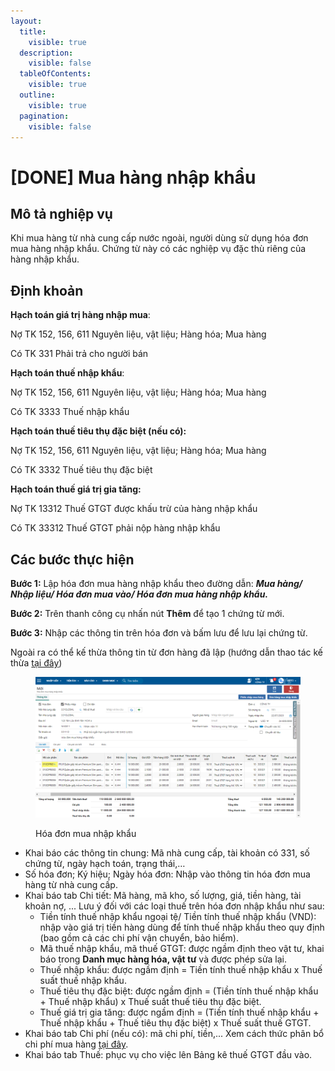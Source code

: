 ```yaml
---
layout:
  title:
    visible: true
  description:
    visible: false
  tableOfContents:
    visible: true
  outline:
    visible: true
  pagination:
    visible: false
---
```


# \[DONE] Mua hàng nhập khẩu

## **Mô tả nghiệp vụ**

Khi mua hàng từ nhà cung cấp nước ngoài, người dùng sử dụng hóa đơn mua hàng nhập khẩu. Chứng từ này có các nghiệp vụ đặc thù riêng của hàng nhập khẩu.

## **Định khoản**

**Hạch toán giá trị hàng nhập mua**:&#x20;

Nợ TK 152, 156, 611 Nguyên liệu, vật liệu; Hàng hóa; Mua hàng&#x20;

Có TK 331 Phải trả cho người bán&#x20;

**Hạch toán thuế nhập khẩu**:&#x20;

Nợ TK 152, 156, 611 Nguyên liệu, vật liệu; Hàng hóa; Mua hàng&#x20;

Có TK 3333 Thuế nhập khẩu&#x20;

**Hạch toán thuế tiêu thụ đặc biệt (nếu có):**&#x20;

Nợ TK 152, 156, 611 Nguyên liệu, vật liệu; Hàng hóa; Mua hàng&#x20;

Có TK 3332 Thuế tiêu thụ đặc biệt&#x20;

**Hạch toán thuế giá trị gia tăng:**&#x20;

Nợ TK 13312 Thuế GTGT được khấu trừ của hàng nhập khẩu&#x20;

Có TK 33312 Thuế GTGT phải nộp hàng nhập khẩu

## **Các bước thực hiện**

**Bước 1:** Lập hóa đơn mua hàng nhập khẩu theo đường dẫn: _**Mua hàng/ Nhập liệu/ Hóa đơn mua vào/ Hóa đơn mua hàng nhập khẩu.**_

**Bước 2:** Trên thanh công cụ nhấn nút **Thêm** để tạo 1 chứng từ mới.

**Bước 3:** Nhập các thông tin trên hóa đơn và bấm lưu để lưu lại chứng từ.

Ngoài ra có thể kế thừa thông tin từ đơn hàng đã lập (hướng dẫn thao tác kế thừa [tại đây](../lap-don-hang-mua-trong-nuoc/duyet-don-hang-1.md))

<figure><img src="../../.gitbook/assets/nhập khẩu 01.png" alt=""><figcaption><p>Hóa đơn mua nhập khẩu</p></figcaption></figure>

* Khai báo các thông tin chung: Mã nhà cung cấp, tài khoản có 331, số chứng từ, ngày hạch toán, trạng thái,…
* Số hóa đơn; Ký hiệu; Ngày hóa đơn: Nhập vào thông tin hóa đơn mua hàng từ nhà cung cấp.
* Khai báo tab Chi tiết: Mã hàng, mã kho, số lượng, giá, tiền hàng, tài khoản nợ, ... Lưu ý đối với các loại thuế trên hóa đơn nhập khẩu như sau:
  * Tiền tính thuế nhập khẩu ngoại tệ/ Tiền tính thuế nhập khẩu (VND): nhập vào giá trị tiền hàng dùng để tính thuế nhập khẩu theo quy định (bao gồm cả các chi phí vận chuyển, bảo hiểm).
  * Mã thuế nhập khẩu, mã thuế GTGT: được ngầm định theo vật tư, khai báo trong **Danh mục hàng hóa, vật tư** và được phép sửa lại.
  * Thuế nhập khẩu: được ngầm định = Tiền tính thuế nhập khẩu x Thuế suất thuế nhập khẩu.
  * Thuế tiêu thụ đặc biệt: được ngầm định = (Tiền tính thuế nhập khẩu + Thuế nhập khẩu) x Thuế suất thuế tiêu thụ đặc biệt.
  * Thuế giá trị gia tăng: được ngầm định = (Tiền tính thuế nhập khẩu + Thuế nhập khẩu + Thuế tiêu thụ đặc biệt) x Thuế suất thuế GTGT.
* Khai báo tab Chi phí (nếu có): mã chi phí, tiền,... Xem cách thức phân bổ chi phí mua hàng [tại đây](cach-thiet-lap-tieu-thuc-phan-bo-chi-phi-va-huong-dan-phan-bo-chi-phi-mua-hang.md).
* Khai báo tab Thuế: phục vụ cho việc lên Bảng kê thuế GTGT đầu vào.
